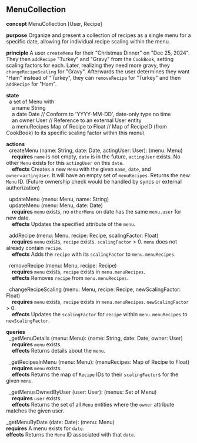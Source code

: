
## MenuCollection

**concept** MenuCollection \[User, Recipe]

**purpose** Organize and present a collection of recipes as a single menu for a specific date, allowing for individual recipe scaling within the menu.

**principle** A user `createMenu` for their "Christmas Dinner" on "Dec 25, 2024". They then `addRecipe` "Turkey" and "Gravy" from the `CookBook`, setting scaling factors for each. Later, realizing they need more gravy, they `changeRecipeScaling` for "Gravy". Afterwards the user determines they want "Ham" instead of "Turkey", they can `removeRecipe` for "Turkey" and then `addRecipe` for "Ham".

**state**\
  a set of Menu with\
    a name String\
    a date Date // Conform to 'YYYY-MM-DD', date-only type no time\
    an owner User // Reference to an external User entity\
    a menuRecipes Map of Recipe to Float // Map of RecipeID (from CookBook) to its specific scaling factor within this menu\

**actions**\
  createMenu (name: String, date: Date, actingUser: User): (menu: Menu)\
    **requires** `name` is not empty, `date` is in the future, `actingUser` exists. No other `Menu` exists for this `actingUser` on this `date`.\
    **effects** Creates a new `Menu` with the given `name`, `date`, and `owner`=`actingUser`. It will have an empty set of `menuRecipes`. Returns the new `Menu` ID. (Future ownership check would be handled by syncs or external authorization)

  updateMenu (menu: Menu, name: String)\
  updateMenu (menu: Menu, date: Date)\
    **requires** `menu` exists, no `otherMenu` on date has the same `menu.user` for new date.\
    **effects** Updates the specified attribute of the `menu`.

  addRecipe (menu: Menu, recipe: Recipe, scalingFactor: Float)\
    **requires** `menu` exists, `recipe` exists. `scalingFactor` > 0. `menu` does not already contain `recipe`.\
    **effects** Adds the `recipe` with its `scalingFactor` to `menu.menuRecipes`.

  removeRecipe (menu: Menu, recipe: Recipe)\
    **requires** `menu` exists, `recipe` exists in `menu.menuRecipes`.\
    **effects** Removes `recipe` from `menu.menuRecipes`.

  changeRecipeScaling (menu: Menu, recipe: Recipe, newScalingFactor: Float)\
    **requires** `menu` exists, `recipe` exists in `menu.menuRecipes`. `newScalingFactor` > 0.\
    **effects** Updates the `scalingFactor` for `recipe` within `menu.menuRecipes` to `newScalingFactor`.

**queries**\
  _getMenuDetails (menu: Menu): (name: String, date: Date, owner: User)\
    **requires** `menu` exists.\
    **effects** Returns details about the `menu`.

  _getRecipesInMenu (menu: Menu): (menuRecipes: Map of Recipe to Float)\
    **requires** `menu` exists.\
    **effects** Returns the map of `Recipe` IDs to their `scalingFactor`s for the given `menu`.

  _getMenusOwnedByUser (user: User): (menus: Set of Menu)\
    **requires** `user` exists.\
    **effects** Returns the set of all `Menu` entities where the `owner` attribute matches the given user.

  _getMenuByDate (date: Date): (menu: Menu)\
    **requires** A menu exists for `date`.\
    **effects** Returns the `Menu` ID associated with that `date`.